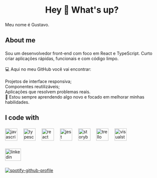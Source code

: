 <h1 align="center">Hey 👋 What's up?</h1>

###

<p align="left">Meu nome é Gustavo.</p>

###

<h2 align="left">About me</h2>

###

<p align="left">Sou um desenvolvedor front-end com foco em React e TypeScript. Curto criar aplicações rápidas, funcionais e com código limpo.<br><br>💻 Aqui no meu GitHub você vai encontrar:<br><br>Projetos de interface responsiva;<br>Componentes reutilizáveis;<br>Aplicações que resolvem problemas reais.<br>🎯 Estou sempre aprendendo algo novo e focado em melhorar minhas habilidades.</p>

###

<h2 align="left">I code with</h2>

###

<div align="left">
  <img src="https://cdn.jsdelivr.net/gh/devicons/devicon/icons/javascript/javascript-original.svg" height="40" alt="javascript logo"  />
  <img width="12" />
  <img src="https://cdn.jsdelivr.net/gh/devicons/devicon/icons/typescript/typescript-original.svg" height="40" alt="typescript logo"  />
  <img width="12" />
  <img src="https://cdn.jsdelivr.net/gh/devicons/devicon/icons/react/react-original.svg" height="40" alt="react logo"  />
  <img width="12" />
  <img src="https://cdn.jsdelivr.net/gh/devicons/devicon/icons/jest/jest-plain.svg" height="40" alt="jest logo"  />
  <img width="12" />
  <img src="https://cdn.jsdelivr.net/gh/devicons/devicon/icons/storybook/storybook-original.svg" height="40" alt="storybook logo"  />
  <img width="12" />
  <img src="https://cdn.jsdelivr.net/gh/devicons/devicon/icons/trello/trello-plain.svg" height="40" alt="trello logo"  />
  <img width="12" />
  <img src="https://cdn.jsdelivr.net/gh/devicons/devicon/icons/visualstudio/visualstudio-plain.svg" height="40" alt="visualstudio logo"  />
</div>

###

<div align="left">
  <img src="https://raw.githubusercontent.com/maurodesouza/profile-readme-generator/master/src/assets/icons/social/linkedin/default.svg" width="52" height="40" alt="linkedin logo"  />
</div>

###

[![spotify-github-profile](https://spotify-github-profile.kittinanx.com/api/view?uid=gustavodalostoo&cover_image=true&theme=default&show_offline=false&background_color=121212&interchange=false)](https://github.com/kittinan/spotify-github-profile)
